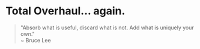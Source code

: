# Total Overhaul... again.

>"Absorb what is useful, discard what is not. Add what is uniquely your own."  
~ Bruce Lee
